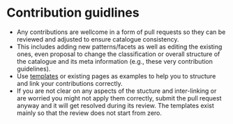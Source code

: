 # Contribution guidlines
* Any contributions are wellcome in a form of pull requests so they can be reviewed and adjusted to ensure catalogue consistency.
* This includes adding new patterns/facets as well as editing the existing ones, even proposal to change the classification or overall structure of the catalogue and its meta information (e.g., these very contribution guidelines).
* Use [templates](https://github.com/ReliSA/STePSEnHECs-PaCt/tree/main/templates) or existing pages as examples to help you to structure and link your contributions correctly.
* If you are not clear on any aspects of the stucture and inter-linking or are worried you might not apply them correctly, submit the pull request anyway and it will get resolved during its review. The templates exist mainly so that the review does not start from zero. 
